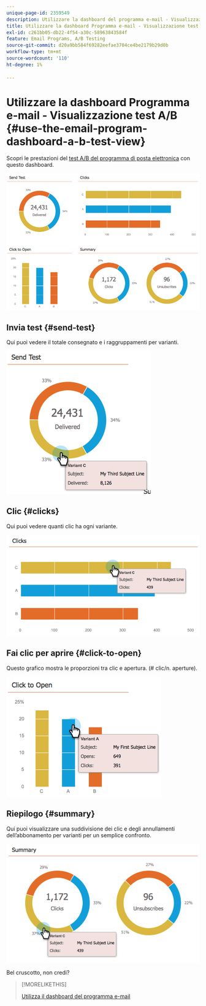 ```yaml
---
unique-page-id: 2359549
description: Utilizzare la dashboard del programma e-mail - Visualizzazione test A/B - Documenti Marketo - Documentazione del prodotto
title: Utilizzare la dashboard Programma e-mail - Visualizzazione test A/B
exl-id: c261bb05-db22-4f54-a30c-58963843584f
feature: Email Programs, A/B Testing
source-git-commit: d20a9bb584f69282eefae3704ce4be2179b29d0b
workflow-type: tm+mt
source-wordcount: '110'
ht-degree: 1%

---
```


# Utilizzare la dashboard Programma e-mail - Visualizzazione test A/B {#use-the-email-program-dashboard-a-b-test-view}

Scopri le prestazioni del [test A/B del programma di posta elettronica](/help/marketo/product-docs/email-marketing/email-programs/email-program-actions/email-test-a-b-test/add-an-a-b-test.md) con questo dashboard.

![](assets/image2014-9-12-16-3a14-3a28.png)

## Invia test {#send-test}

Qui puoi vedere il totale consegnato e i raggruppamenti per varianti.

![](assets/image2014-9-12-16-3a16-3a2.png)

## Clic {#clicks}

Qui puoi vedere quanti clic ha ogni variante.

![](assets/image2014-9-12-16-3a16-3a20.png)

## Fai clic per aprire {#click-to-open}

Questo grafico mostra le proporzioni tra clic e apertura. (# clic/n. aperture).

![](assets/image2014-9-12-16-3a16-3a36.png)

## Riepilogo {#summary}

Qui puoi visualizzare una suddivisione dei clic e degli annullamenti dell’abbonamento per varianti per un semplice confronto.

![](assets/image2014-9-12-16-3a16-3a45.png)

Bel cruscotto, non credi?

>[!MORELIKETHIS]
>
>[Utilizza il dashboard del programma e-mail](/help/marketo/product-docs/email-marketing/email-programs/email-program-data/use-the-email-program-dashboard.md)
